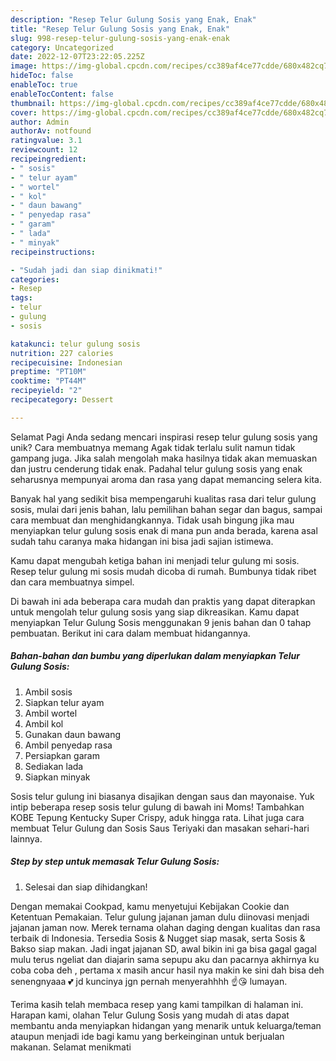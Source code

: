 ```yaml
---
description: "Resep Telur Gulung Sosis yang Enak, Enak"
title: "Resep Telur Gulung Sosis yang Enak, Enak"
slug: 998-resep-telur-gulung-sosis-yang-enak-enak
category: Uncategorized
date: 2022-12-07T23:22:05.225Z
image: https://img-global.cpcdn.com/recipes/cc389af4ce77cdde/680x482cq70/telur-gulung-sosis-foto-resep-utama.jpg
hideToc: false
enableToc: true
enableTocContent: false
thumbnail: https://img-global.cpcdn.com/recipes/cc389af4ce77cdde/680x482cq70/telur-gulung-sosis-foto-resep-utama.jpg
cover: https://img-global.cpcdn.com/recipes/cc389af4ce77cdde/680x482cq70/telur-gulung-sosis-foto-resep-utama.jpg
author: Admin
authorAv: notfound
ratingvalue: 3.1
reviewcount: 12
recipeingredient:
- " sosis"
- " telur ayam"
- " wortel"
- " kol"
- " daun bawang"
- " penyedap rasa"
- " garam"
- " lada"
- " minyak"
recipeinstructions:

- "Sudah jadi dan siap dinikmati!"
categories:
- Resep
tags:
- telur
- gulung
- sosis

katakunci: telur gulung sosis 
nutrition: 227 calories
recipecuisine: Indonesian
preptime: "PT10M"
cooktime: "PT44M"
recipeyield: "2"
recipecategory: Dessert

---
```



Selamat Pagi Anda sedang mencari inspirasi resep telur gulung sosis yang unik? Cara membuatnya memang Agak tidak terlalu sulit namun tidak gampang juga. Jika salah mengolah maka hasilnya tidak akan memuaskan dan justru cenderung tidak enak. Padahal telur gulung sosis yang enak seharusnya mempunyai aroma dan rasa yang dapat memancing selera kita.


Banyak hal yang sedikit bisa mempengaruhi kualitas rasa dari telur gulung sosis, mulai dari jenis bahan, lalu pemilihan bahan segar dan bagus, sampai cara membuat dan menghidangkannya. Tidak usah bingung jika mau menyiapkan telur gulung sosis enak di mana pun anda berada, karena asal sudah tahu caranya maka hidangan ini bisa jadi sajian istimewa.

Kamu dapat mengubah ketiga bahan ini menjadi telur gulung mi sosis. Resep telur gulung mi sosis mudah dicoba di rumah. Bumbunya tidak ribet dan cara membuatnya simpel.


Di bawah ini ada beberapa cara mudah dan praktis yang dapat diterapkan untuk mengolah telur gulung sosis yang siap dikreasikan. Kamu dapat menyiapkan Telur Gulung Sosis menggunakan 9 jenis bahan dan 0 tahap pembuatan. Berikut ini cara dalam membuat hidangannya.

<!--inarticleads1-->

##### Bahan-bahan dan bumbu yang diperlukan dalam menyiapkan Telur Gulung Sosis:

1. Ambil  sosis
1. Siapkan  telur ayam
1. Ambil  wortel
1. Ambil  kol
1. Gunakan  daun bawang
1. Ambil  penyedap rasa
1. Persiapkan  garam
1. Sediakan  lada
1. Siapkan  minyak


Sosis telur gulung ini biasanya disajikan dengan saus dan mayonaise. Yuk intip beberapa resep sosis telur gulung di bawah ini Moms! Tambahkan KOBE Tepung Kentucky Super Crispy, aduk hingga rata. Lihat juga cara membuat Telur Gulung dan Sosis Saus Teriyaki dan masakan sehari-hari lainnya. 

<!--inarticleads2-->

##### Step by step untuk memasak Telur Gulung Sosis:


1. Selesai dan siap dihidangkan!

Dengan memakai Cookpad, kamu menyetujui Kebijakan Cookie dan Ketentuan Pemakaian. Telur gulung jajanan jaman dulu diinovasi menjadi jajanan jaman now. Merek ternama olahan daging dengan kualitas dan rasa terbaik di Indonesia. Tersedia Sosis &amp; Nugget siap masak, serta Sosis &amp; Bakso siap makan. Jadi ingat jajanan SD, awal bikin ini ga bisa gagal gagal mulu terus ngeliat dan diajarin sama sepupu aku dan pacarnya akhirnya ku coba coba deh , pertama x masih ancur hasil nya makin ke sini dah bisa deh senengnyaaa 💕 jd kuncinya jgn pernah menyerahhhh ☝️😘 lumayan. 

Terima kasih telah membaca resep yang kami tampilkan di halaman ini. Harapan kami, olahan Telur Gulung Sosis yang mudah di atas dapat membantu anda menyiapkan hidangan yang menarik untuk keluarga/teman ataupun menjadi ide bagi kamu yang berkeinginan untuk berjualan makanan. Selamat menikmati
